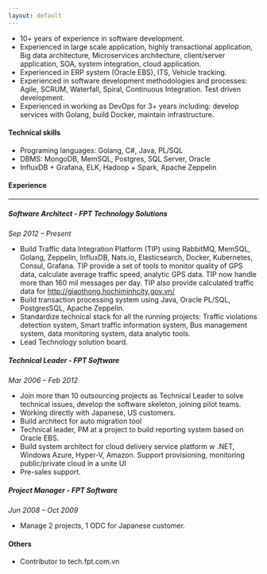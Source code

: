 ```yaml
---
layout: default
---
```


- 10+ years of experience in software development.
- Experienced in large scale application, highly transactional application, Big data architecture, Microservices architecture, client/server application, SOA, system integration, cloud application.
- Experienced in ERP system (Oracle EBS), ITS, Vehicle tracking.
- Experienced in software development methodologies and processes: Agile, SCRUM, Waterfall, Spiral, Continuous Integration. Test driven development.
- Experienced in working as DevOps for 3+ years including: develop services with Golang, build Docker, maintain infrastructure.

#### **Technical skills**
- Programing languages: Golang, C#, Java, PL/SQL
- DBMS: MongoDB, MemSQL, Postgres, SQL Server, Oracle
- InfluxDB + Grafana, ELK, Hadoop + Spark, Apache Zeppelin

#### **Experience**
----------
##### **Software Architect - FPT Technology Solutions**
*Sep 2012 – Present*
- Build Traffic data Integration Platform (TIP) using RabbitMQ, MemSQL, Golang, Zeppelin, InfluxDB, Nats.io, Elasticsearch, Docker, Kubernetes, Consul, Grafana. TIP provide a set of tools to monitor quality of GPS data, calculate average traffic speed, analytic GPS data. TIP now handle more than 160 mil messages per day. TIP also provide calculated traffic data for http://giaothong.hochiminhcity.gov.vn/
- Build transaction processing system using Java, Oracle PL/SQL, PostgresSQL, Apache Zeppelin.
- Standardize technical stack for all the running projects: Traffic violations detection system, Smart traffic information system, Bus management system, data monitoring system, data analytic tools.
- Lead Technology solution board.

##### **Technical Leader - FPT Software**
*Mar 2006 – Feb 2012*
- Join more than 10 outsourcing projects as Technical Leader to solve technical issues, develop the software skeleton, joining pilot teams.
- Working directly with Japanese, US customers.
- Build architect for auto migration tool
- Technical leader, PM at a project to build reporting system based on Oracle EBS.
- Build system architect for cloud delivery service platform w .NET, Windows Azure, Hyper-V, Amazon. Support provisioning, monitoring public/private cloud in a unite UI
- Pre-sales support.

##### **Project Manager - FPT Software**
*Jun 2008 – Oct 2009*
- Manage 2 projects, 1 ODC for Japanese customer.

#### Others
- Contributor to tech.fpt.com.vn
